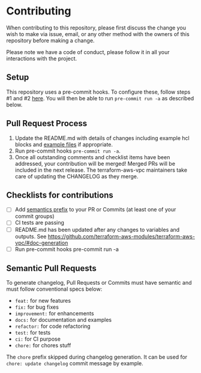 # Contributing

When contributing to this repository, please first discuss the change you wish to make via issue,
email, or any other method with the owners of this repository before making a change.

Please note we have a code of conduct, please follow it in all your interactions with the project.

## Setup

This repository uses a pre-commit hooks. To configure these, follow steps #1 and #2 [here](https://github.com/antonbabenko/pre-commit-terraform#how-to-install). You will then be able to run `pre-commit run -a` as described below.

## Pull Request Process

1. Update the README.md with details of changes including example hcl blocks and [example files](./examples) if appropriate.
1. Run pre-commit hooks `pre-commit run -a`.
1. Once all outstanding comments and checklist items have been addressed, your contribution will be merged! Merged PRs will be included in the next release. The terraform-aws-vpc maintainers take care of updating the CHANGELOG as they merge.

## Checklists for contributions

- [ ] Add [semantics prefix](#semantic-pull-requests) to your PR or Commits (at least one of your commit groups)
- [ ] CI tests are passing
- [ ] README.md has been updated after any changes to variables and outputs. See https://github.com/terraform-aws-modules/terraform-aws-vpc/#doc-generation
- [ ] Run pre-commit hooks pre-commit run -a

## Semantic Pull Requests

To generate changelog, Pull Requests or Commits must have semantic and must follow conventional specs below:

- `feat:` for new features
- `fix:` for bug fixes
- `improvement:` for enhancements
- `docs:` for documentation and examples
- `refactor:` for code refactoring
- `test:` for tests
- `ci:` for CI purpose
- `chore:` for chores stuff

The `chore` prefix skipped during changelog generation. It can be used for `chore: update changelog` commit message by example.
